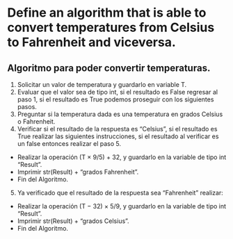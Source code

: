 # **Define an algorithm that is able to convert temperatures from Celsius to Fahrenheit and viceversa.**
## Algoritmo para poder convertir temperaturas.
1.	Solicitar un valor de temperatura y guardarlo en variable T.
2.	Evaluar que el valor sea de tipo int, si el resultado es False regresar al paso 1, si el resultado es True podemos proseguir con los siguientes pasos.
3.	Preguntar si la temperatura dada es una temperatura en grados Celsius o Fahrenheit.
4.	Verificar si el resultado de la respuesta es “Celsius”, si el resultado es True realizar las siguientes instrucciones, si el resultado al verificar es un false entonces realizar el paso 5.
 * Realizar la operación (T × 9/5) + 32, y guardarlo en la variable de tipo int “Result”.
 * Imprimir str(Result) + “grados Fahrenheit”.
 * Fin del Algoritmo.
5.	Ya verificado que el resultado de la respuesta sea “Fahrenheit” realizar:
* Realizar la operación (T − 32) × 5/9, y guardarlo en la variable de tipo int “Result”.
* Imprimir str(Result) + “grados Celsius”.
* Fin del Algoritmo.
